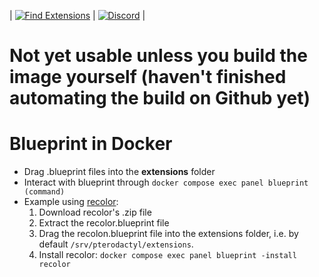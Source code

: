| [![Find Extensions](https://github.com/BlueprintFramework/docker/assets/59907407/27f14617-64d1-4e50-80d8-3ed2848b8223)](https://blueprint.zip/browse) | [![Discord](https://github.com/BlueprintFramework/docker/assets/59907407/96b1213b-94d8-47e4-b1d8-56f2b76c5e17)](https://discord.gg/CUwHwv6xRe) |

# Not yet usable unless you build the image yourself (haven't finished automating the build on Github yet)
# Blueprint in Docker
- Drag .blueprint files into the **extensions** folder
- Interact with blueprint through `docker compose exec panel blueprint (command)`
- Example using [recolor](https://github.com/sp11rum/recolor):
  1. Download recolor's .zip file
  2. Extract the recolor.blueprint file
  3. Drag the recolon.blueprint file into the extensions folder, i.e. by default `/srv/pterodactyl/extensions`.
  4. Install recolor: `docker compose exec panel blueprint -install recolor`
